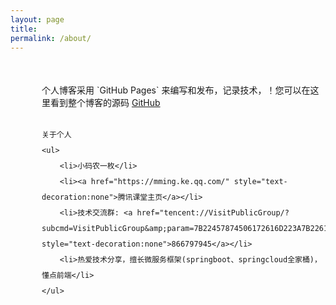 ```yaml
---
layout: page
title: 
permalink: /about/
---
```




<div style="margin-top:50px;padding-left:50px;">
   个人博客采用 <a href="https://pages.github.com/" style="text-decoration:none">`GitHub Pages`</a> 来编写和发布，记录技术，！您可以在这里看到整个博客的源码 <a href="https://github.com/chaojunma/chaojunma.github.io">GitHub</a>
   <div style="margin-top:30px;line-height:25px">

 	关于个人
	<ul>
	    <li>小码农一枚</li>
	    <li><a href="https://mming.ke.qq.com/" style="text-decoration:none">腾讯课堂主页</a></li>
	    <li>技术交流群: <a href="tencent://VisitPublicGroup/?subcmd=VisitPublicGroup&amp;param=7B22457874506172616D223A7B226170704964223A2230227D2C2267726F757055696E223A3836363739373934352C2276697369746F72223A317D&amp;fuin=171851697" style="text-decoration:none">866797945</a></li>
	    <li>热爱技术分享，擅长微服务框架(springboot、springcloud全家桶)，懂点前端</li>
	</ul>
   </div>
</div>



